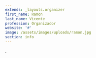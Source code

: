 ```yaml
---
extends: _layouts.organizer
first_name: Ramon
last_name: Vicente
profession: Organizador
website: '#'
image: /assets/images/uploads/ramon.jpg
section: info
---
```

.
